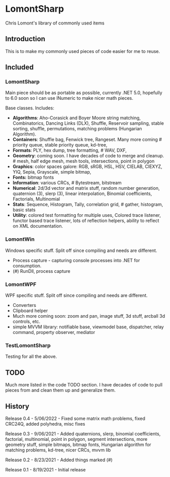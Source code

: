 # LomontSharp

Chris Lomont's library of commonly used items

## Introduction

This is to make my commonly used pieces of code easier for me to reuse.

## Included



### LomontSharp

Main piece should be as portable as possible, currently .NET 5.0, hopefully to 6.0 soon so I can use INumeric to make nicer math pieces.

Base classes. Includes:

- **Algorithms**: Aho-Corasick and Boyer Moore string matching, Combinatorics, Dancing Links (DLX), Shuffle, Reservoir sampling, stable sorting, shuffle, permutations, matching problems (Hungarian Algorithm).
- **Containers**: Shuffle bag, Fenwick tree, Rangeset. Many more coming # priority queue, stable priority queue, kd-tree, 
- **Formats**: PLY, hex dump, tree formatting, # WAV, DXF, 
- **Geometry**: coming soon. I have decades of code to merge and cleanup. # mesh, half edge mesh, mesh tools, intersections, point in polygon
- **Graphics**: color spaces galore: RGB, sRGB, HSL, HSV, CIELAB, CIEXYZ, YIQ, Sepia, Grayscale, simple bitmap, 
- **Fonts:** bitmap fonts
- **Information**: various CRCs, # Bytestream, bitstream
- **Numerical**: 2d/3d vector and matrix stuff, random number generation, quaternion (3), slerp (3), linear interpolation, Binomial coefficients, Factorials, Multinomial
- **Stats**: Sequence, Histogram, Tally, correlation grid, # gather, histogram, basic stats
- **Utility**: colored test formatting for multiple uses, Colored trace listener, functor based trace listener, lots of reflection helpers, ability to reflect on XML documentation.

### LomontWin

Windows specific stuff. Split off since compiling and needs are different.

* Process capture - capturing console processes into .NET for consumption.
* (#) RunDll, process capture

### LomontWPF

WPF specific stuff. Split off since compiling and needs are different.

* Converters
* Clipboard helper
* Much more coming soon: zoom and pan, image stuff, 3d stuff, arcball 3d controls, etc.
* simple MVVM library: notifiable base, viewmodel base, dispatcher, relay command, property observer, mediator

### TestLomontSharp

Testing for all the above.



## TODO

Much more listed in the code TODO section. I have decades of code to pull pieces from and clean them up and generalize them.



## History
Release 0.4 - 5/06/2022 - Fixed some matrix math problems, fixed CRC24Q, added polyhedra, misc fixes

Release 0.3 - 9/06/2021 - Added quaternions, slerp, binomial coefficients, factorial, multinomial, point in polygon, segment intersections, more geometry stuff, simple bitmaps, bitmap fonts, Hungarian algorithm for matching problems, kd-tree, nicer CRCs, mvvm lib

Release 0.2 - 8/23/2021 - Added things marked (#)

Release 0.1 - 8/19/2021 - Initial release